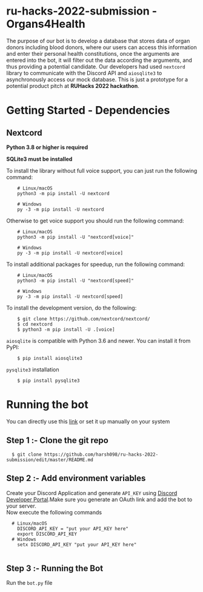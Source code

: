 # ru-hacks-2022-submission - Organs4Health

The purpose of our bot is to develop a database that stores data of organ donors including blood donors, where our users can access this information and enter their personal health constitutions, once the arguments are entered into the bot, it will filter out the data according the arguments, and thus providing a potential candidate. Our developers had used `nextcord` library to communicate with the Discord API and `aiosqlite3` to asynchronously access our mock database. This is just a prototype for a potential product pitch at **RUHacks 2022 hackathon**.  



  
  

# Getting Started - Dependencies

## Nextcord

**Python 3.8 or higher is required**  

**SQLite3 must be installed**

To install the library without full voice support, you can just run the following command:

```
    # Linux/macOS
    python3 -m pip install -U nextcord

    # Windows
    py -3 -m pip install -U nextcord
```  

Otherwise to get voice support you should run the following command:

```
    # Linux/macOS
    python3 -m pip install -U "nextcord[voice]"

    # Windows
    py -3 -m pip install -U nextcord[voice]
```  

To install additional packages for speedup, run the following command:

```
    # Linux/macOS
    python3 -m pip install -U "nextcord[speed]"

    # Windows
    py -3 -m pip install -U nextcord[speed]
```  

To install the development version, do the following:

```
    $ git clone https://github.com/nextcord/nextcord/
    $ cd nextcord
    $ python3 -m pip install -U .[voice]
```  

`aiosqlite` is compatible with Python 3.6 and newer.
You can install it from PyPI:

```
    $ pip install aiosqlite3
```  

   `pysqlite3` installation  
```
    $ pip install pysqlite3
```  

 # Running the bot
 You can directly use this [link](https://discord.com/api/oauth2/authorize?client_id=972315797638770689&permissions=51264&scope=bot) or set it up manually on your system
 
   
 
## Step 1 :- Clone the git repo  
```
  $ git clone https://github.com/harsh098/ru-hacks-2022-submission/edit/master/README.md
```
## Step 2 :- Add environment variables
Create your Discord Application and generate `API_KEY` using [Discord Developer Portal](https://discord.com/developers/applications).Make sure you generate an OAuth link and add the bot to your server.  
Now execute the following commands  

```
  # Linux/macOS
    DISCORD_API_KEY = "put your API_KEY here"
    export DISCORD_API_KEY
  # Windows
    setx DISCORD_API_KEY "put your API_KEY here"
    
```  
## Step 3 :- Running the Bot
Run the `bot.py` file
